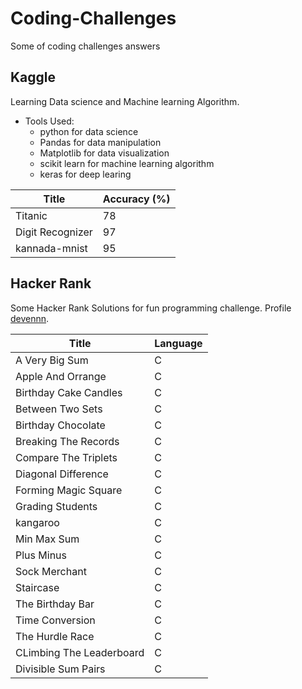 # Coding-Challenges

Some of coding challenges answers

## Kaggle

Learning Data science and Machine learning Algorithm.

- Tools Used:
  - python for data science
  - Pandas for data manipulation
  - Matplotlib for data visualization
  - scikit learn for machine learning algorithm
  - keras for deep learing

| Title             | Accuracy (%) |
|-------------------|--------------|
| Titanic           | 78           |
| Digit Recognizer  | 97           |
| kannada-mnist     | 95           |

## Hacker Rank
Some Hacker Rank Solutions for fun programming challenge.
Profile [devennn](https://www.hackerrank.com/devennn).

|         Title         |    Language    |
|-----------------------|----------------|
| A Very Big Sum        | C |
| Apple And Orrange     | C |
| Birthday Cake Candles | C |
| Between Two Sets      | C |
| Birthday Chocolate    | C |
| Breaking The Records  | C |
| Compare The Triplets  | C |
| Diagonal Difference   | C |
| Forming Magic Square  | C |
| Grading Students      | C |
| kangaroo              | C |
| Min Max Sum           | C |
| Plus Minus            | C |
| Sock Merchant         | C |
| Staircase             | C |
| The Birthday Bar      | C |
| Time Conversion       | C |
|The Hurdle Race        | C |
|CLimbing The Leaderboard| C |
|Divisible Sum Pairs    | C |
